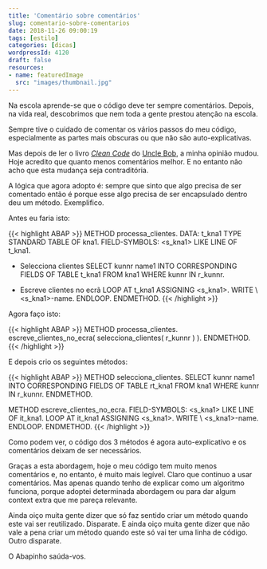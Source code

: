 ```yaml
---
title: 'Comentário sobre comentários'
slug: comentario-sobre-comentarios
date: 2018-11-26 09:00:19
tags: [estilo]
categories: [dicas]
wordpressId: 4120
draft: false
resources:
- name: featuredImage
  src: "images/thumbnail.jpg"
---
```

Na escola aprende-se que o código deve ter sempre comentários. Depois, na vida real, descobrimos que nem toda a gente prestou atenção na escola.

Sempre tive o cuidado de comentar os vários passos do meu código, especialmente as partes mais obscuras ou que não são auto-explicativas.

Mas depois de ler o livro _[Clean Code][1]_ do [Uncle Bob][2], a minha opinião mudou. Hoje acredito que quanto menos comentários melhor. E no entanto não acho que esta mudança seja contraditória.

<!--more-->

A lógica que agora adopto é: sempre que sinto que algo precisa de ser comentado então é porque esse algo precisa de ser encapsulado dentro deu um método. Exemplifico.

Antes eu faria isto:

{{< highlight ABAP >}}
METHOD processa_clientes.
  DATA: t_kna1 TYPE STANDARD TABLE OF kna1.
  FIELD-SYMBOLS: <s_kna1> LIKE LINE OF t_kna1.

* Selecciona clientes
  SELECT kunnr name1 
    INTO CORRESPONDING FIELDS OF TABLE t_kna1 
    FROM kna1 
    WHERE kunnr IN r_kunnr.

* Escreve clientes no ecrã
  LOOP AT t_kna1 ASSIGNING <s_kna1>.
    WRITE \ <s_kna1>-name.
  ENDLOOP.
ENDMETHOD.
{{< /highlight >}}

Agora faço isto:

{{< highlight ABAP >}}
METHOD processa_clientes.
  escreve_clientes_no_ecra( selecciona_clientes( r_kunnr ) ).
ENDMETHOD.
{{< /highlight >}}

E depois crio os seguintes métodos:

{{< highlight ABAP >}}
METHOD selecciona_clientes.
  SELECT kunnr name1 
    INTO CORRESPONDING FIELDS OF TABLE rt_kna1 
    FROM kna1
    WHERE kunnr IN r_kunnr.
ENDMETHOD.

METHOD escreve_clientes_no_ecra.
  FIELD-SYMBOLS: <s_kna1> LIKE LINE OF it_kna1.
  LOOP AT it_kna1 ASSIGNING <s_kna1>.
    WRITE \ <s_kna1>-name.
  ENDLOOP.
ENDMETHOD.
{{< /highlight >}}

Como podem ver, o código dos 3 métodos é agora auto-explicativo e os comentários deixam de ser necessários.

Graças a esta abordagem, hoje o meu código tem muito menos comentários e, no entanto, é muito mais legível. Claro que continuo a usar comentários. Mas apenas quando tenho de explicar como um algoritmo funciona, porque adoptei determinada abordagem ou para dar algum context extra que me pareça relevante.

Ainda oiço muita gente dizer que só faz sentido criar um método quando este vai ser reutilizado. Disparate. E ainda oiço muita gente dizer que não vale a pena criar um método quando este só vai ter uma linha de código. Outro disparate.

O Abapinho saúda-vos.

   [1]: https://www.goodreads.com/book/show/3735293-clean-code
   [2]: https://en.wikipedia.org/wiki/Robert_C._Martin
